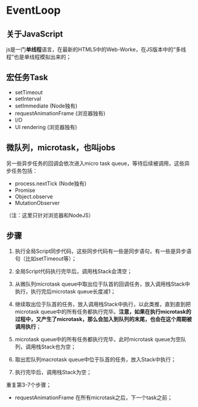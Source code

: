 # EventLoop

## 关于JavaScript

js是一门**单线程**语言，在最新的HTML5中的Web-Worke，在JS版本中的“多线程”也是单线程模拟出来的；

## 宏任务Task

- setTimeout
- setInterval
- setImmediate (Node独有)
- requestAnimationFrame (浏览器独有)
- I/O
- UI rendering (浏览器独有)

## 微队列，microtask，也叫jobs

 另一些异步任务的回调会依次进入micro task queue，等待后续被调用，这些异步任务包括：

- process.nextTick (Node独有)
- Promise
- Object.observe
- MutationObserver

（注：这里只针对浏览器和NodeJS）

## 步骤

1. 执行全局Script同步代码，这些同步代码有一些是同步语句，有一些是异步语句（比如setTimeout等）；

2. 全局Script代码执行完毕后，调用栈Stack会清空；

3. 从微队列microtask queue中取出位于队首的回调任务，放入调用栈Stack中执行，执行完后microtask queue长度减1；

4. 继续取出位于队首的任务，放入调用栈Stack中执行，以此类推，直到直到把microtask queue中的所有任务都执行完毕。**注意，如果在执行microtask的过程中，又产生了microtask，那么会加入到队列的末尾，也会在这个周期被调用执行**；

5. microtask queue中的所有任务都执行完毕，此时microtask queue为空队列，调用栈Stack也为空；

6. 取出宏队列macrotask queue中位于队首的任务，放入Stack中执行；

7. 执行完毕后，调用栈Stack为空；

重复第3-7个步骤；

- requestAnimationFrame 在所有microtask之后，下一个task之前；




